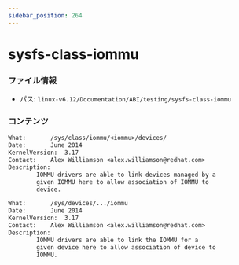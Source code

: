 ```yaml
---
sidebar_position: 264
---
```

# sysfs-class-iommu

### ファイル情報

- パス: `linux-v6.12/Documentation/ABI/testing/sysfs-class-iommu`

### コンテンツ

```txt
What:		/sys/class/iommu/<iommu>/devices/
Date:		June 2014
KernelVersion:	3.17
Contact:	Alex Williamson <alex.williamson@redhat.com>
Description:
		IOMMU drivers are able to link devices managed by a
		given IOMMU here to allow association of IOMMU to
		device.

What:		/sys/devices/.../iommu
Date:		June 2014
KernelVersion:	3.17
Contact:	Alex Williamson <alex.williamson@redhat.com>
Description:
		IOMMU drivers are able to link the IOMMU for a
		given device here to allow association of device to
		IOMMU.

```
